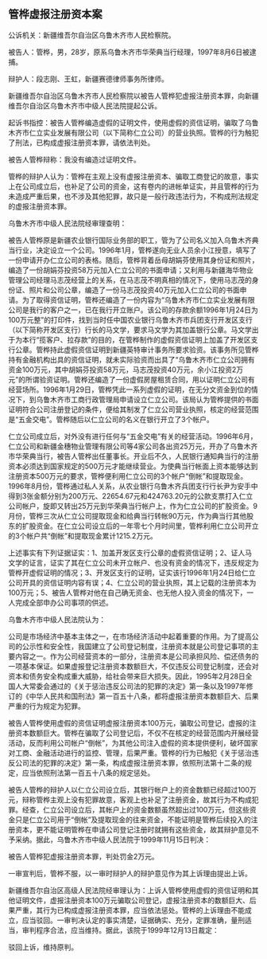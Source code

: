 ## 管桦虚报注册资本案

公诉机关：新疆维吾尔自治区乌鲁木齐市人民检察院。

被告人：管桦，男，28岁，原系乌鲁木齐市华荣典当行经理，1997年8月6日被逮捕。

辩护人：段志刚、王虹，新疆赛德律师事务所律师。

新疆维吾尔自治区乌鲁木齐市人民检察院以被告人管桦犯虚报注册资本罪，向新疆维吾尔自治区乌鲁木齐市中级人民法院提起公诉。

起诉书指控：被告人管桦编造虚假的证明文件，使用虚假的资信证明，骗取了乌鲁木齐市仁立实业发展有限公司（以下简称仁立公司）的营业执照。管桦的行为触犯了刑法，已构成虚报注册资本罪，请依法判处。

被告人管桦辩称：我没有编造过证明文件。

管桦的辩护人认为：管桦在主观上没有虚报注册资本、骗取工商登记的故意，事实上在公司成立后，也补足了公司的资金，这有卷内的进帐单证实，并且管桦的行为未造成严重后果，也不涉及其他犯罪，故只是一般行政违法行为，不构成刑法规定的虚报注册资本罪。

乌鲁木齐市中级人民法院经审理查明：

被告人管桦原是新疆农业银行国际业务部的职工，管为了公司名义加入乌鲁木齐典当行业，决定设立一个公司。1996年1月，管桦遂向无业人员余小江授意，填写了一份申请开办仁立公司的表格。随后，管桦背着岳母胡娟芬使用其身份证和照片，编造了一份胡娟芬投资58万元加入仁立公司的书面申请；又利用与新疆海华物业管理公司经理马志茂经营上的关系，在马志茂不明真相的情况下，使用马志茂的身份证、照片和公司公章，编造了一份马志茂投资40万元加入仁立公司的书面申请。为了取得资信证明，管桦还编造了一份内容为“乌鲁木齐市仁立实业发展有限公司是我行的客户之一，已在我行开立账户。该公司的存款余额1996年1月24日为100万元整”的打印件，找到当时任中国农业银行乌鲁木齐市兵团支行开发区支行（以下简称开发区支行）行长的马文学，要求马文学为其加盖银行公章。马文学出于为本行“揽客户、拉存款”的目的，在管桦制作的虚假资信证明上加盖了开发区支行公章。管桦持此虚假资信证明到新疆英特审计事务所要求验资。该事务所见管桦持有金融机构出具的资信证明，就未实际验资而出具了“乌鲁木齐市仁立公司拥有资金100万元，其中胡娟芬投资58万元，马志茂投资40万元，余小江投资2万元”的所谓验资证明。管桦还编造了一份虚假房屋租赁合同，用以证明仁立公司有经营场所。1996年1月29日，管桦凭此一系列虚假的证明，在无分文资金到位的情况下，到乌鲁木齐市工商行政管理局申请设立仁立公司。该局认为管桦提供的书面证明符合公司注册登记的条件，便给其制发了仁立公司营业执照，核定的经营范围是“五金交电”。管桦随后以仁立公司的名义在银行开立了3个帐户。

仁立公司成立后，对外没有进行任何与“五金交电”有关的经营活动。1996年6月，仁立公司和新疆金穗物业管理有限公司等4家公司各出资25万元，开办了乌鲁木齐市华荣典当行，被告人管桦出任董事长。开业后不久，人民银行通知典当行的注册资本必须达到国家规定的500万元才能继续营业。为使典当行帐面上资本能够达到注册资本500万元的要求，管桦便利用仁立公司的3个帐户“倒帐”和提取现金。1996年8月份，管桦通过私人关系，从农业银行乌鲁木齐兵团支行行长尹为安手中得到3张金额分别为200万元、22654.67元和424763.20元的公款支票打入仁立公司帐户，旋即又转出25万元到华荣典当行帐户上，作为仁立公司的扩股资金。9月份，管桦三次从仁立公司提取现金和给典当行转帐90万元，作为典当行其他股东的扩股资金。在仁立公司设立后的一年零七个月时间里，管桦利用仁立公司开立的3个帐户共“倒帐”和提取现金累计1215.2万元。

上述事实有下列证据证实：1、加盖开发区支行公章的虚假资信证明；2、证人马文学的证言，证实了其在仁立公司未开立帐户、也没有资金的情况下，违反规定为管桦开虚假证明的情况；3、开发区支行的证明，证实该行1996年1月24日给仁立公司开具的资信证明内容有误；4、仁立公司的营业执照，其上记载的注册资本为100万元；5、被告人管桦对他在自己确无资金、也无他人投入资金的情况下，一人完成全部申办公司事项的供述。

乌鲁木齐市中级人民法院认为：

公司是市场经济中基本主体之一，在市场经济活动中起着重要的作用。为了提高公司的公示性和安全性，我国建立了公司登记制度，注册资本就是公司登记事项的主要内容之一。作为公司经营资本的一部分，注册资本是公司承担风险、偿还债务的一项基本保证。如果虚报登记注册资本数额巨大，不仅违反公司登记制度，还会对资本和债务安全构成重大威胁，给社会带来巨大损失。因此，1995年2月28日全国人大常委会通过的《关于惩治违反公司法的犯罪的决定》第一条以及1997年修订的《中华人民共和国刑法》第一百五十八条，都将虚报注册资本数额巨大、后果严重的行为规定为犯罪。

被告人管桦使用虚假的资信证明虚报注册资本100万元，骗取公司登记，虚报的注册资本数额巨大。管桦在骗取了公司登记后，不仅不在核定的经营范围内开展经营活动，反而利用公司帐户“倒帐”，为其他公司注入虚假的资本提供便利，破坏国家对工商、金融活动进行的监控、管理，后果严重。管桦的行为已触犯《关于惩治违反公司法的犯罪的决定》第一条，构成虚报注册资本罪，依照刑法第十二条的规定，应当依照刑法第一百五十八条的规定惩处。

被告人管桦的辩护人以仁立公司设立后，其银行帐户上的资金数额已经超过100万元，辩称管桦主观上没有犯罪故意，客观上也补足了注册资金，故其行为不构成犯罪。经查，仁立公司设立后，其帐户上的资金数额虽然超出过100万元，但这些资金只是仁立公司用于“倒帐”及提取现金的往来资金，不能证明是管桦后续投入的注册资本，更不能证明管桦在申请公司登记注册时就拥有这些资金，故其辩护意见不予采纳。据此，乌鲁木齐市中级人民法院于1999年11月15日判决：

被告人管桦犯虚报注册资本罪，判处罚金2万元。

一审宣判后，管桦不服，以一审时辩护人的辩护意见作为其上诉理由提出上诉。

新疆维吾尔自治区高级人民法院经审理认为：上诉人管桦使用虚假的资信证明和其他证明文件，虚报注册资本100万元骗取公司登记，虚报注册资本的数额巨大、后果严重，其行为已构成虚报注册资本罪，应当依法惩处。管桦的上诉理由不能成立，应当驳回。一审判决认定的事实清楚，证据确实、充分，定罪准确，量刑适当，审判程序合法，应当维持。据此，该院于1999年12月13日裁定：

驳回上诉，维持原判。

